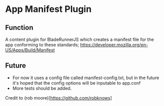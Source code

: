 # App Manifest Plugin

## Function
A content plugin for BladeRunnerJS which creates a manifest file for the app conforming to these standards; https://developer.mozilla.org/en-US/Apps/Build/Manifest

## Future
- For now it uses a config file called manifest-config.txt, but in the future it's hoped that the config options will be inputable to app.conf
- More tests should be added.

Credit to (rob moore)[https://github.com/robknows]
